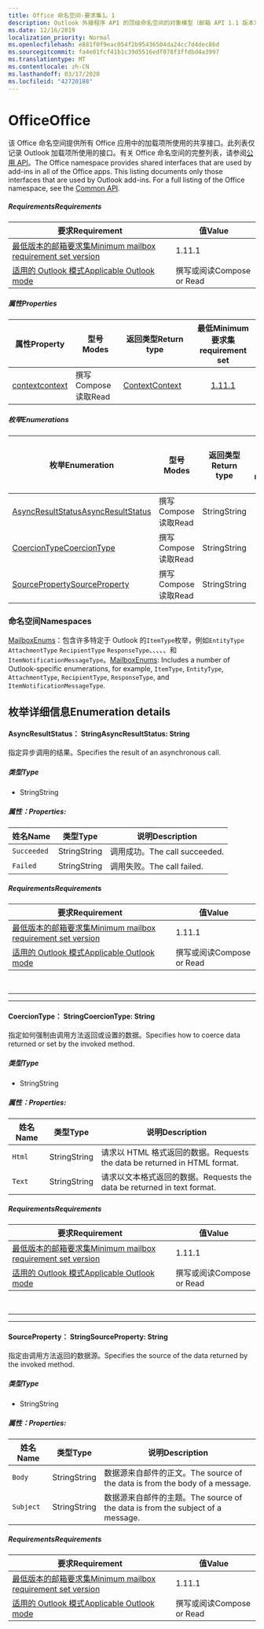 ```yaml
---
title: Office 命名空间-要求集1。1
description: Outlook 外接程序 API 的顶级命名空间的对象模型（邮箱 API 1.1 版本）。
ms.date: 12/16/2019
localization_priority: Normal
ms.openlocfilehash: e881f0f9eac054f2b95436504da24cc7d4dec86d
ms.sourcegitcommit: fa4e81fcf41b1c39d5516edf078f3ffdbd4a3997
ms.translationtype: MT
ms.contentlocale: zh-CN
ms.lasthandoff: 03/17/2020
ms.locfileid: "42720188"
---
```

# <a name="office"></a><span data-ttu-id="0b6d0-103">Office</span><span class="sxs-lookup"><span data-stu-id="0b6d0-103">Office</span></span>

<span data-ttu-id="0b6d0-p101">该 Office 命名空间提供所有 Office 应用中的加载项所使用的共享接口。此列表仅记录 Outlook 加载项所使用的接口。有关 Office 命名空间的完整列表，请参阅[公用 API](/javascript/api/office)。</span><span class="sxs-lookup"><span data-stu-id="0b6d0-p101">The Office namespace provides shared interfaces that are used by add-ins in all of the Office apps. This listing documents only those interfaces that are used by Outlook add-ins. For a full listing of the Office namespace, see the [Common API](/javascript/api/office).</span></span>

##### <a name="requirements"></a><span data-ttu-id="0b6d0-106">Requirements</span><span class="sxs-lookup"><span data-stu-id="0b6d0-106">Requirements</span></span>

|<span data-ttu-id="0b6d0-107">要求</span><span class="sxs-lookup"><span data-stu-id="0b6d0-107">Requirement</span></span>| <span data-ttu-id="0b6d0-108">值</span><span class="sxs-lookup"><span data-stu-id="0b6d0-108">Value</span></span>|
|---|---|
|[<span data-ttu-id="0b6d0-109">最低版本的邮箱要求集</span><span class="sxs-lookup"><span data-stu-id="0b6d0-109">Minimum mailbox requirement set version</span></span>](../../requirement-sets/outlook-api-requirement-sets.md)| <span data-ttu-id="0b6d0-110">1.1</span><span class="sxs-lookup"><span data-stu-id="0b6d0-110">1.1</span></span>|
|[<span data-ttu-id="0b6d0-111">适用的 Outlook 模式</span><span class="sxs-lookup"><span data-stu-id="0b6d0-111">Applicable Outlook mode</span></span>](../../../outlook/outlook-add-ins-overview.md#extension-points)| <span data-ttu-id="0b6d0-112">撰写或阅读</span><span class="sxs-lookup"><span data-stu-id="0b6d0-112">Compose or Read</span></span>|

##### <a name="properties"></a><span data-ttu-id="0b6d0-113">属性</span><span class="sxs-lookup"><span data-stu-id="0b6d0-113">Properties</span></span>

| <span data-ttu-id="0b6d0-114">属性</span><span class="sxs-lookup"><span data-stu-id="0b6d0-114">Property</span></span> | <span data-ttu-id="0b6d0-115">型号</span><span class="sxs-lookup"><span data-stu-id="0b6d0-115">Modes</span></span> | <span data-ttu-id="0b6d0-116">返回类型</span><span class="sxs-lookup"><span data-stu-id="0b6d0-116">Return type</span></span> | <span data-ttu-id="0b6d0-117">最低</span><span class="sxs-lookup"><span data-stu-id="0b6d0-117">Minimum</span></span><br><span data-ttu-id="0b6d0-118">要求集</span><span class="sxs-lookup"><span data-stu-id="0b6d0-118">requirement set</span></span> |
|---|---|---|:---:|
| [<span data-ttu-id="0b6d0-119">context</span><span class="sxs-lookup"><span data-stu-id="0b6d0-119">context</span></span>](office.context.md) | <span data-ttu-id="0b6d0-120">撰写</span><span class="sxs-lookup"><span data-stu-id="0b6d0-120">Compose</span></span><br><span data-ttu-id="0b6d0-121">读取</span><span class="sxs-lookup"><span data-stu-id="0b6d0-121">Read</span></span> | [<span data-ttu-id="0b6d0-122">Context</span><span class="sxs-lookup"><span data-stu-id="0b6d0-122">Context</span></span>](/javascript/api/office/office.context?view=outlook-js-1.1) | [<span data-ttu-id="0b6d0-123">1.1</span><span class="sxs-lookup"><span data-stu-id="0b6d0-123">1.1</span></span>](../requirement-set-1.1/outlook-requirement-set-1.1.md) |

##### <a name="enumerations"></a><span data-ttu-id="0b6d0-124">枚举</span><span class="sxs-lookup"><span data-stu-id="0b6d0-124">Enumerations</span></span>

| <span data-ttu-id="0b6d0-125">枚举</span><span class="sxs-lookup"><span data-stu-id="0b6d0-125">Enumeration</span></span> | <span data-ttu-id="0b6d0-126">型号</span><span class="sxs-lookup"><span data-stu-id="0b6d0-126">Modes</span></span> | <span data-ttu-id="0b6d0-127">返回类型</span><span class="sxs-lookup"><span data-stu-id="0b6d0-127">Return type</span></span> | <span data-ttu-id="0b6d0-128">最低</span><span class="sxs-lookup"><span data-stu-id="0b6d0-128">Minimum</span></span><br><span data-ttu-id="0b6d0-129">要求集</span><span class="sxs-lookup"><span data-stu-id="0b6d0-129">requirement set</span></span> |
|---|---|---|:---:|
| [<span data-ttu-id="0b6d0-130">AsyncResultStatus</span><span class="sxs-lookup"><span data-stu-id="0b6d0-130">AsyncResultStatus</span></span>](#asyncresultstatus-string) | <span data-ttu-id="0b6d0-131">撰写</span><span class="sxs-lookup"><span data-stu-id="0b6d0-131">Compose</span></span><br><span data-ttu-id="0b6d0-132">读取</span><span class="sxs-lookup"><span data-stu-id="0b6d0-132">Read</span></span> | <span data-ttu-id="0b6d0-133">String</span><span class="sxs-lookup"><span data-stu-id="0b6d0-133">String</span></span> | [<span data-ttu-id="0b6d0-134">1.1</span><span class="sxs-lookup"><span data-stu-id="0b6d0-134">1.1</span></span>](../requirement-set-1.1/outlook-requirement-set-1.1.md) |
| [<span data-ttu-id="0b6d0-135">CoercionType</span><span class="sxs-lookup"><span data-stu-id="0b6d0-135">CoercionType</span></span>](#coerciontype-string) | <span data-ttu-id="0b6d0-136">撰写</span><span class="sxs-lookup"><span data-stu-id="0b6d0-136">Compose</span></span><br><span data-ttu-id="0b6d0-137">读取</span><span class="sxs-lookup"><span data-stu-id="0b6d0-137">Read</span></span> | <span data-ttu-id="0b6d0-138">String</span><span class="sxs-lookup"><span data-stu-id="0b6d0-138">String</span></span> | [<span data-ttu-id="0b6d0-139">1.1</span><span class="sxs-lookup"><span data-stu-id="0b6d0-139">1.1</span></span>](../requirement-set-1.1/outlook-requirement-set-1.1.md) |
| [<span data-ttu-id="0b6d0-140">SourceProperty</span><span class="sxs-lookup"><span data-stu-id="0b6d0-140">SourceProperty</span></span>](#sourceproperty-string) | <span data-ttu-id="0b6d0-141">撰写</span><span class="sxs-lookup"><span data-stu-id="0b6d0-141">Compose</span></span><br><span data-ttu-id="0b6d0-142">读取</span><span class="sxs-lookup"><span data-stu-id="0b6d0-142">Read</span></span> | <span data-ttu-id="0b6d0-143">String</span><span class="sxs-lookup"><span data-stu-id="0b6d0-143">String</span></span> | [<span data-ttu-id="0b6d0-144">1.1</span><span class="sxs-lookup"><span data-stu-id="0b6d0-144">1.1</span></span>](../requirement-set-1.1/outlook-requirement-set-1.1.md) |

### <a name="namespaces"></a><span data-ttu-id="0b6d0-145">命名空间</span><span class="sxs-lookup"><span data-stu-id="0b6d0-145">Namespaces</span></span>

<span data-ttu-id="0b6d0-146">[MailboxEnums](/javascript/api/outlook/office.mailboxenums.attachmentcontentformat?view=outlook-js-1.1)：包含许多特定于 Outlook 的`ItemType`枚举，例如`EntityType` `AttachmentType` `RecipientType` `ResponseType`、、、、、和`ItemNotificationMessageType`。</span><span class="sxs-lookup"><span data-stu-id="0b6d0-146">[MailboxEnums](/javascript/api/outlook/office.mailboxenums.attachmentcontentformat?view=outlook-js-1.1): Includes a number of Outlook-specific enumerations, for example, `ItemType`, `EntityType`, `AttachmentType`, `RecipientType`, `ResponseType`, and `ItemNotificationMessageType`.</span></span>

## <a name="enumeration-details"></a><span data-ttu-id="0b6d0-147">枚举详细信息</span><span class="sxs-lookup"><span data-stu-id="0b6d0-147">Enumeration details</span></span>

#### <a name="asyncresultstatus-string"></a><span data-ttu-id="0b6d0-148">AsyncResultStatus： String</span><span class="sxs-lookup"><span data-stu-id="0b6d0-148">AsyncResultStatus: String</span></span>

<span data-ttu-id="0b6d0-149">指定异步调用的结果。</span><span class="sxs-lookup"><span data-stu-id="0b6d0-149">Specifies the result of an asynchronous call.</span></span>

##### <a name="type"></a><span data-ttu-id="0b6d0-150">类型</span><span class="sxs-lookup"><span data-stu-id="0b6d0-150">Type</span></span>

*   <span data-ttu-id="0b6d0-151">String</span><span class="sxs-lookup"><span data-stu-id="0b6d0-151">String</span></span>

##### <a name="properties"></a><span data-ttu-id="0b6d0-152">属性：</span><span class="sxs-lookup"><span data-stu-id="0b6d0-152">Properties:</span></span>

|<span data-ttu-id="0b6d0-153">姓名</span><span class="sxs-lookup"><span data-stu-id="0b6d0-153">Name</span></span>| <span data-ttu-id="0b6d0-154">类型</span><span class="sxs-lookup"><span data-stu-id="0b6d0-154">Type</span></span>| <span data-ttu-id="0b6d0-155">说明</span><span class="sxs-lookup"><span data-stu-id="0b6d0-155">Description</span></span>|
|---|---|---|
|`Succeeded`| <span data-ttu-id="0b6d0-156">String</span><span class="sxs-lookup"><span data-stu-id="0b6d0-156">String</span></span>|<span data-ttu-id="0b6d0-157">调用成功。</span><span class="sxs-lookup"><span data-stu-id="0b6d0-157">The call succeeded.</span></span>|
|`Failed`| <span data-ttu-id="0b6d0-158">String</span><span class="sxs-lookup"><span data-stu-id="0b6d0-158">String</span></span>|<span data-ttu-id="0b6d0-159">调用失败。</span><span class="sxs-lookup"><span data-stu-id="0b6d0-159">The call failed.</span></span>|

##### <a name="requirements"></a><span data-ttu-id="0b6d0-160">Requirements</span><span class="sxs-lookup"><span data-stu-id="0b6d0-160">Requirements</span></span>

|<span data-ttu-id="0b6d0-161">要求</span><span class="sxs-lookup"><span data-stu-id="0b6d0-161">Requirement</span></span>| <span data-ttu-id="0b6d0-162">值</span><span class="sxs-lookup"><span data-stu-id="0b6d0-162">Value</span></span>|
|---|---|
|[<span data-ttu-id="0b6d0-163">最低版本的邮箱要求集</span><span class="sxs-lookup"><span data-stu-id="0b6d0-163">Minimum mailbox requirement set version</span></span>](../../requirement-sets/outlook-api-requirement-sets.md)| <span data-ttu-id="0b6d0-164">1.1</span><span class="sxs-lookup"><span data-stu-id="0b6d0-164">1.1</span></span>|
|[<span data-ttu-id="0b6d0-165">适用的 Outlook 模式</span><span class="sxs-lookup"><span data-stu-id="0b6d0-165">Applicable Outlook mode</span></span>](../../../outlook/outlook-add-ins-overview.md#extension-points)| <span data-ttu-id="0b6d0-166">撰写或阅读</span><span class="sxs-lookup"><span data-stu-id="0b6d0-166">Compose or Read</span></span>|

<br>

---
---

#### <a name="coerciontype-string"></a><span data-ttu-id="0b6d0-167">CoercionType： String</span><span class="sxs-lookup"><span data-stu-id="0b6d0-167">CoercionType: String</span></span>

<span data-ttu-id="0b6d0-168">指定如何强制由调用方法返回或设置的数据。</span><span class="sxs-lookup"><span data-stu-id="0b6d0-168">Specifies how to coerce data returned or set by the invoked method.</span></span>

##### <a name="type"></a><span data-ttu-id="0b6d0-169">类型</span><span class="sxs-lookup"><span data-stu-id="0b6d0-169">Type</span></span>

*   <span data-ttu-id="0b6d0-170">String</span><span class="sxs-lookup"><span data-stu-id="0b6d0-170">String</span></span>

##### <a name="properties"></a><span data-ttu-id="0b6d0-171">属性：</span><span class="sxs-lookup"><span data-stu-id="0b6d0-171">Properties:</span></span>

|<span data-ttu-id="0b6d0-172">姓名</span><span class="sxs-lookup"><span data-stu-id="0b6d0-172">Name</span></span>| <span data-ttu-id="0b6d0-173">类型</span><span class="sxs-lookup"><span data-stu-id="0b6d0-173">Type</span></span>| <span data-ttu-id="0b6d0-174">说明</span><span class="sxs-lookup"><span data-stu-id="0b6d0-174">Description</span></span>|
|---|---|---|
|`Html`| <span data-ttu-id="0b6d0-175">String</span><span class="sxs-lookup"><span data-stu-id="0b6d0-175">String</span></span>|<span data-ttu-id="0b6d0-176">请求以 HTML 格式返回的数据。</span><span class="sxs-lookup"><span data-stu-id="0b6d0-176">Requests the data be returned in HTML format.</span></span>|
|`Text`| <span data-ttu-id="0b6d0-177">String</span><span class="sxs-lookup"><span data-stu-id="0b6d0-177">String</span></span>|<span data-ttu-id="0b6d0-178">请求以文本格式返回的数据。</span><span class="sxs-lookup"><span data-stu-id="0b6d0-178">Requests the data be returned in text format.</span></span>|

##### <a name="requirements"></a><span data-ttu-id="0b6d0-179">Requirements</span><span class="sxs-lookup"><span data-stu-id="0b6d0-179">Requirements</span></span>

|<span data-ttu-id="0b6d0-180">要求</span><span class="sxs-lookup"><span data-stu-id="0b6d0-180">Requirement</span></span>| <span data-ttu-id="0b6d0-181">值</span><span class="sxs-lookup"><span data-stu-id="0b6d0-181">Value</span></span>|
|---|---|
|[<span data-ttu-id="0b6d0-182">最低版本的邮箱要求集</span><span class="sxs-lookup"><span data-stu-id="0b6d0-182">Minimum mailbox requirement set version</span></span>](../../requirement-sets/outlook-api-requirement-sets.md)| <span data-ttu-id="0b6d0-183">1.1</span><span class="sxs-lookup"><span data-stu-id="0b6d0-183">1.1</span></span>|
|[<span data-ttu-id="0b6d0-184">适用的 Outlook 模式</span><span class="sxs-lookup"><span data-stu-id="0b6d0-184">Applicable Outlook mode</span></span>](../../../outlook/outlook-add-ins-overview.md#extension-points)| <span data-ttu-id="0b6d0-185">撰写或阅读</span><span class="sxs-lookup"><span data-stu-id="0b6d0-185">Compose or Read</span></span>|

<br>

---
---

#### <a name="sourceproperty-string"></a><span data-ttu-id="0b6d0-186">SourceProperty： String</span><span class="sxs-lookup"><span data-stu-id="0b6d0-186">SourceProperty: String</span></span>

<span data-ttu-id="0b6d0-187">指定由调用方法返回的数据源。</span><span class="sxs-lookup"><span data-stu-id="0b6d0-187">Specifies the source of the data returned by the invoked method.</span></span>

##### <a name="type"></a><span data-ttu-id="0b6d0-188">类型</span><span class="sxs-lookup"><span data-stu-id="0b6d0-188">Type</span></span>

*   <span data-ttu-id="0b6d0-189">String</span><span class="sxs-lookup"><span data-stu-id="0b6d0-189">String</span></span>

##### <a name="properties"></a><span data-ttu-id="0b6d0-190">属性：</span><span class="sxs-lookup"><span data-stu-id="0b6d0-190">Properties:</span></span>

|<span data-ttu-id="0b6d0-191">姓名</span><span class="sxs-lookup"><span data-stu-id="0b6d0-191">Name</span></span>| <span data-ttu-id="0b6d0-192">类型</span><span class="sxs-lookup"><span data-stu-id="0b6d0-192">Type</span></span>| <span data-ttu-id="0b6d0-193">说明</span><span class="sxs-lookup"><span data-stu-id="0b6d0-193">Description</span></span>|
|---|---|---|
|`Body`| <span data-ttu-id="0b6d0-194">String</span><span class="sxs-lookup"><span data-stu-id="0b6d0-194">String</span></span>|<span data-ttu-id="0b6d0-195">数据源来自邮件的正文。</span><span class="sxs-lookup"><span data-stu-id="0b6d0-195">The source of the data is from the body of a message.</span></span>|
|`Subject`| <span data-ttu-id="0b6d0-196">String</span><span class="sxs-lookup"><span data-stu-id="0b6d0-196">String</span></span>|<span data-ttu-id="0b6d0-197">数据源来自邮件的主题。</span><span class="sxs-lookup"><span data-stu-id="0b6d0-197">The source of the data is from the subject of a message.</span></span>|

##### <a name="requirements"></a><span data-ttu-id="0b6d0-198">Requirements</span><span class="sxs-lookup"><span data-stu-id="0b6d0-198">Requirements</span></span>

|<span data-ttu-id="0b6d0-199">要求</span><span class="sxs-lookup"><span data-stu-id="0b6d0-199">Requirement</span></span>| <span data-ttu-id="0b6d0-200">值</span><span class="sxs-lookup"><span data-stu-id="0b6d0-200">Value</span></span>|
|---|---|
|[<span data-ttu-id="0b6d0-201">最低版本的邮箱要求集</span><span class="sxs-lookup"><span data-stu-id="0b6d0-201">Minimum mailbox requirement set version</span></span>](../../requirement-sets/outlook-api-requirement-sets.md)| <span data-ttu-id="0b6d0-202">1.1</span><span class="sxs-lookup"><span data-stu-id="0b6d0-202">1.1</span></span>|
|[<span data-ttu-id="0b6d0-203">适用的 Outlook 模式</span><span class="sxs-lookup"><span data-stu-id="0b6d0-203">Applicable Outlook mode</span></span>](../../../outlook/outlook-add-ins-overview.md#extension-points)| <span data-ttu-id="0b6d0-204">撰写或阅读</span><span class="sxs-lookup"><span data-stu-id="0b6d0-204">Compose or Read</span></span>|